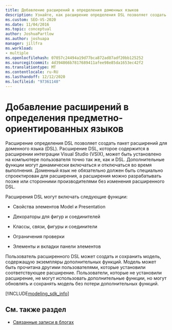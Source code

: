 ```yaml
---
title: Добавление расширений в определения доменных языков
description: Узнайте, как расширение определения DSL позволяет создать пакет расширений для доменного языка (DSL).
ms.custom: SEO-VS-2020
ms.date: 11/04/2016
ms.topic: conceptual
author: JoshuaPartlow
ms.author: joshuapa
manager: jillfra
ms.workload:
- multiple
ms.openlocfilehash: 07057c24494a19d77bca872ad87adf20bb125252
ms.sourcegitcommit: 4d394866b7817689411afee98e85da1653ec42f2
ms.translationtype: MT
ms.contentlocale: ru-RU
ms.lasthandoff: 12/12/2020
ms.locfileid: "97361148"
---
```

# <a name="add-extensions-to-dsl-definitions"></a>Добавление расширений в определения предметно-ориентированных языков

Расширение определения DSL позволяет создать пакет расширений для доменного языка (DSL). Расширение DSL, которое содержится в расширении интеграции Visual Studio (VSIX), может быть установлено на компьютере пользователя точно так же, как и DSL. Дополнительные функции могут динамически включаться и отключаться во время выполнения. Доменный язык не обязательно должен быть специально спроектирован для расширения, а расширения можно разрабатывать позже или сторонними производителями без изменения расширенного DSL.

Расширения DSL могут включать следующие функции:

- Свойства элементов Model и Presentation

- Декораторы для фигур и соединителей

- Классы, связи, фигуры и соединители

- Ограничения проверки

- Элементы и вкладки панели элементов

Пользователь расширенного DSL может создать и сохранить модель, содержащую экземпляры дополнительных функций. Модель может быть прочитана другими пользователями, которые установили соответствующее расширение. Пользователи, которые не установили расширение, не могут использовать дополнительные функции, но могут обновлять и сохранять модель без потери дополнительных функций.

[!INCLUDE[modeling_sdk_info](includes/modeling_sdk_info.md)]

## <a name="see-also"></a>См. также раздел

- [Связанные записи в блогах](https://devblogs.microsoft.com/devops/the-visual-studio-modeling-sdk-is-now-available-with-visual-studio-2017/)
